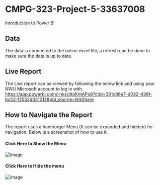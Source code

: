 # CMPG-323-Project-5-33637008
Introduction to Power BI
## Data
The data is connected to the online excel file, a refresh can be done to make sure the data is up to date.
## Live Report
The Live report can be viewed by following the below link and using your NWU Microsoft account to log in with.
https://app.powerbi.com/links/dtoKntAPo8?ctid=331c86e7-d032-436f-bc53-f2552d031012&pbi_source=linkShare
## How to Navigate the Report
The report uses a hamburger Menu (It can be expanded and hidden) for navigation.
Below is a screenshot of how to use it.

#### Click Here to Show the Menu
![image](https://user-images.githubusercontent.com/56234654/201096636-1d94436e-7b25-4878-9a9f-f8c56783bdc4.png)

#### Click Here to Hide the menu
![image](https://user-images.githubusercontent.com/56234654/201096653-85812215-0b87-4de7-b51d-ef54b35a5842.png)

